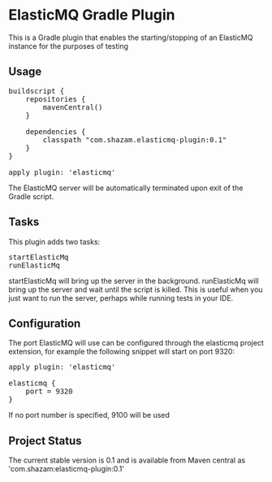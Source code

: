 ElasticMQ Gradle Plugin
=======================

This is a Gradle plugin that enables the starting/stopping of an ElasticMQ instance for the purposes of testing

Usage
-----

<pre>
buildscript {
	repositories {
		mavenCentral()
	}

	dependencies {
		classpath "com.shazam.elasticmq-plugin:0.1"
	}
}

apply plugin: 'elasticmq'
</pre>

The ElasticMQ server will be automatically terminated upon exit of the Gradle script.

Tasks
-----

This plugin adds two tasks:
<pre>
startElasticMq
runElasticMq
</pre>

startElasticMq will bring up the server in the background.
runElasticMq will bring up the server and wait until the script is killed.  This is useful when you just want to run the server, perhaps while running tests in your IDE.

Configuration
-----
The port ElasticMQ will use can be configured through the elasticmq project extension, for example the following snippet will start on port 9320:
<pre>
apply plugin: 'elasticmq'

elasticmq {
	port = 9320
}
</pre>

If no port number is specified, 9100 will be used

Project Status
-----
The current stable version is 0.1 and is available from Maven central as 'com.shazam:elasticmq-plugin:0.1'


